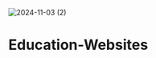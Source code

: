 ![2024-11-03 (2)](https://github.com/user-attachments/assets/b8c3d40d-37ad-45af-9050-3c4002c9729a)
# Education-Websites
